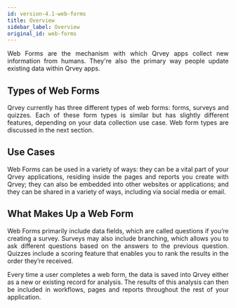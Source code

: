 ```yaml
---
id: version-4.1-web-forms
title: Overview
sidebar_label: Overview
original_id: web-forms
---
```

<div style="text-align: justify">

Web Forms are the mechanism with which Qrvey apps collect new information from humans. They're also the primary way people update existing data within Qrvey apps. 

## Types of Web Forms
Qrvey currently has three different types of web forms: forms, surveys and quizzes. Each of these form types is similar but has slightly different features, depending on your data collection use case.  Web form types are discussed in the next section. 

## Use Cases
Web Forms can be used in a variety of ways:  they can be a vital part of your Qrvey applications, residing inside the pages and reports you create with Qrvey; they can also be embedded into other websites or applications; and they can be shared in a variety of ways, including via social media or email. 

## What Makes Up a Web Form
Web Forms primarily include data fields, which are called questions if you’re creating a survey. Surveys may also include branching, which allows you to ask different questions based on the answers to the previous question.  Quizzes include a scoring feature that enables you to rank the results in the order they’re received. 

Every time a user completes a web form, the data is saved into Qrvey either as a new or existing record for analysis. The results of this analysis can then be included in workflows, pages and reports throughout the rest of your application. 